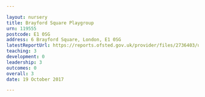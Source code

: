```yaml
---

layout: nursery
title: Brayford Square Playgroup
urn: 119555
postcode: E1 0SG
address: 6 Brayford Square, London, E1 0SG
latestReportUrl: https://reports.ofsted.gov.uk/provider/files/2736403/urn/119555.pdf
teaching: 3
development: 0
leadership: 3
outcomes: 0
overall: 3
date: 19 October 2017

---
```

